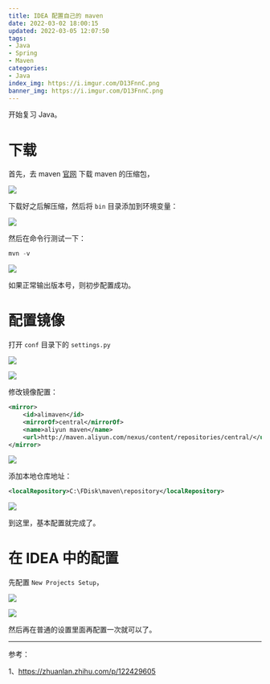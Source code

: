 ```yaml
---
title: IDEA 配置自己的 maven
date: 2022-03-02 18:00:15
updated: 2022-03-05 12:07:50
tags:
- Java
- Spring
- Maven
categories:
- Java
index_img: https://i.imgur.com/D13FnnC.png
banner_img: https://i.imgur.com/D13FnnC.png
---
```


开始复习 Java。

# 下载

首先，去 maven [官网](https://maven.apache.org/download.cgi) 下载 maven 的压缩包，

![](https://i.imgur.com/pMaexBu.png)

下载好之后解压缩，然后将 `bin` 目录添加到环境变量：

![](https://i.imgur.com/woCHqyQ.png)

然后在命令行测试一下：

```powershell
mvn -v
```

![](https://i.imgur.com/MghlN1x.png)

如果正常输出版本号，则初步配置成功。

# 配置镜像

打开 `conf` 目录下的 `settings.py`

![](https://i.imgur.com/clQYnDi.png)

![](https://i.imgur.com/UL7kdeo.png)

修改镜像配置：

```xml
<mirror>
    <id>alimaven</id>
    <mirrorOf>central</mirrorOf>
    <name>aliyun maven</name>
    <url>http://maven.aliyun.com/nexus/content/repositories/central/</url>
</mirror>
```

![](https://i.imgur.com/3obRfRa.png)

添加本地仓库地址：

```xml
<localRepository>C:\FDisk\maven\repository</localRepository>
```

![](https://i.imgur.com/gupN8nL.png)

到这里，基本配置就完成了。

# 在 IDEA 中的配置

先配置 `New Projects Setup`，

![](https://i.imgur.com/sJeofSf.png)

![](https://i.imgur.com/CIQDjSU.png)

然后再在普通的设置里面再配置一次就可以了。

---

参考：

1、<https://zhuanlan.zhihu.com/p/122429605>